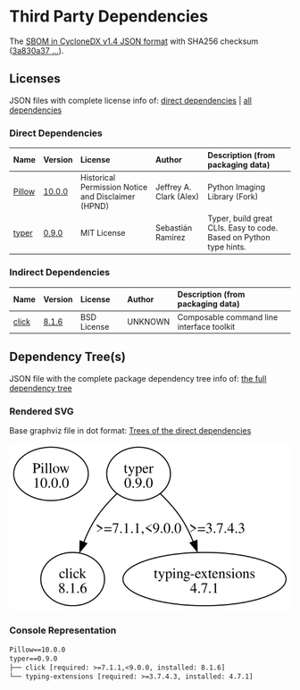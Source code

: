 # Third Party Dependencies

<!--[[[fill sbom_sha256()]]]-->
The [SBOM in CycloneDX v1.4 JSON format](https://git.sr.ht/~sthagen/piemap/blob/default/sbom/cdx.json) with SHA256 checksum ([3a830a37 ...](https://git.sr.ht/~sthagen/piemap/blob/default/sbom/cdx.json.sha256 "sha256:3a830a37023263d9d88202f665c16bfee07510e7122eba050b5c94ce45edb3b9")).
<!--[[[end]]] (checksum: 9e5319a6f79fd0bdc38879654385d041)-->
## Licenses 

JSON files with complete license info of: [direct dependencies](direct-dependency-licenses.json) | [all dependencies](all-dependency-licenses.json)

### Direct Dependencies

<!--[[[fill direct_dependencies_table()]]]-->
| Name                                       | Version                                           | License                                            | Author                  | Description (from packaging data)                                  |
|:-------------------------------------------|:--------------------------------------------------|:---------------------------------------------------|:------------------------|:-------------------------------------------------------------------|
| [Pillow](https://python-pillow.org)        | [10.0.0](https://pypi.org/project/Pillow/10.0.0/) | Historical Permission Notice and Disclaimer (HPND) | Jeffrey A. Clark (Alex) | Python Imaging Library (Fork)                                      |
| [typer](https://github.com/tiangolo/typer) | [0.9.0](https://pypi.org/project/typer/0.9.0/)    | MIT License                                        | Sebastián Ramírez       | Typer, build great CLIs. Easy to code. Based on Python type hints. |
<!--[[[end]]] (checksum: c3a659d5a1fe4deae143928163e533ac)-->

### Indirect Dependencies

<!--[[[fill indirect_dependencies_table()]]]-->
| Name                                          | Version                                        | License     | Author  | Description (from packaging data)         |
|:----------------------------------------------|:-----------------------------------------------|:------------|:--------|:------------------------------------------|
| [click](https://palletsprojects.com/p/click/) | [8.1.6](https://pypi.org/project/click/8.1.6/) | BSD License | UNKNOWN | Composable command line interface toolkit |
<!--[[[end]]] (checksum: ec405dc73a3ccb02ae4ac4f6b5c7739e)-->

## Dependency Tree(s)

JSON file with the complete package dependency tree info of: [the full dependency tree](package-dependency-tree.json)

### Rendered SVG

Base graphviz file in dot format: [Trees of the direct dependencies](package-dependency-tree.dot.txt)

<img src="./package-dependency-tree.svg" alt="Trees of the direct dependencies" title="Trees of the direct dependencies"/>

### Console Representation

<!--[[[fill dependency_tree_console_text()]]]-->
````console
Pillow==10.0.0
typer==0.9.0
├── click [required: >=7.1.1,<9.0.0, installed: 8.1.6]
└── typing-extensions [required: >=3.7.4.3, installed: 4.7.1]
````
<!--[[[end]]] (checksum: 412050f02f0cb82a536e6474186c09cf)-->
